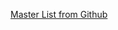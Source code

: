 [Master List from Github](https://github.com/arialdomartini/Back-End-Developer-Interview-Questions#languages)